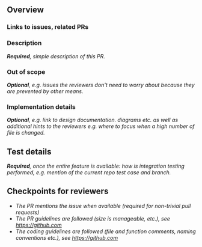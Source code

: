 <!-- markdownlint-disable MD041 -->

## Overview

<!-- markdownlint-enable MD041 -->

### Links to issues, related PRs

### Description

_**Required**, simple description of this PR._

### Out of scope

_**Optional**, e.g. issues the reviewers don't need to worry about because they are prevented by other means._

### Implementation details

_**Optional**, e.g. link to design documentation. diagrams etc. as well as additional hints to the reviewers
e.g. where to focus when a high number of file is changed._

## Test details

_**Required**, once the entire feature is available: how is integration testing performed,
e.g. mention of the current repo test case and branch._

## Checkpoints for reviewers

- _The PR mentions the issue when available (required for non-trivial pull requests)_
- _The PR guidelines are followed (size is manageable, etc.), see <https://github.com>_
- _The coding guidelines are followed (file and function comments, naming conventions
   etc.), see <https://github.com>_

